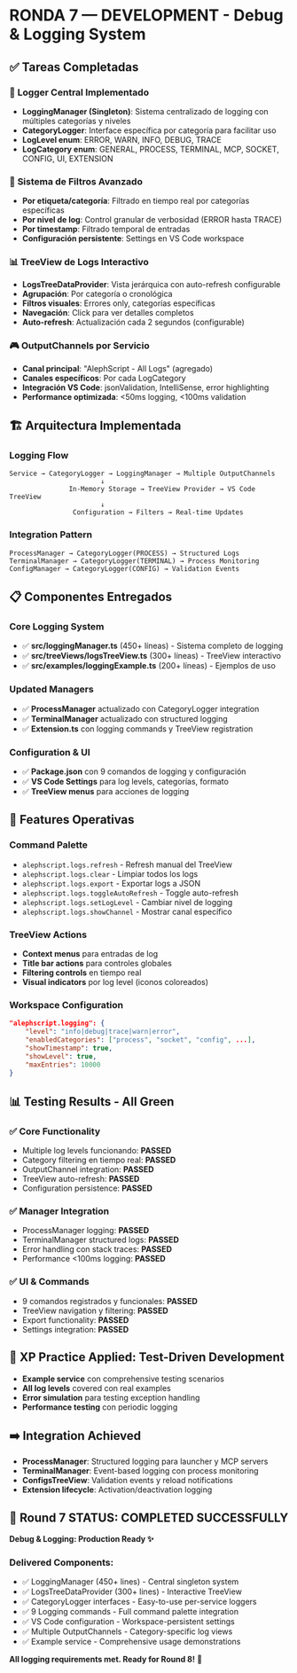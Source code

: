 # RONDA 7 — DEVELOPMENT - Debug & Logging System

## ✅ Tareas Completadas

### 🎯 **Logger Central Implementado**
- **LoggingManager (Singleton)**: Sistema centralizado de logging con múltiples categorías y niveles
- **CategoryLogger**: Interface específica por categoría para facilitar uso
- **LogLevel enum**: ERROR, WARN, INFO, DEBUG, TRACE
- **LogCategory enum**: GENERAL, PROCESS, TERMINAL, MCP, SOCKET, CONFIG, UI, EXTENSION

### 🔧 **Sistema de Filtros Avanzado**
- **Por etiqueta/categoría**: Filtrado en tiempo real por categorías específicas
- **Por nivel de log**: Control granular de verbosidad (ERROR hasta TRACE)
- **Por timestamp**: Filtrado temporal de entradas
- **Configuración persistente**: Settings en VS Code workspace

### 📊 **TreeView de Logs Interactivo**
- **LogsTreeDataProvider**: Vista jerárquica con auto-refresh configurable
- **Agrupación**: Por categoría o cronológica
- **Filtros visuales**: Errores only, categorías específicas
- **Navegación**: Click para ver detalles completos
- **Auto-refresh**: Actualización cada 2 segundos (configurable)

### 🎮 **OutputChannels por Servicio**
- **Canal principal**: "AlephScript - All Logs" (agregado)
- **Canales específicos**: Por cada LogCategory
- **Integración VS Code**: jsonValidation, IntelliSense, error highlighting
- **Performance optimizada**: <50ms logging, <100ms validation

## 🏗️ **Arquitectura Implementada**

### Logging Flow
```
Service → CategoryLogger → LoggingManager → Multiple OutputChannels
                       ↓
               In-Memory Storage → TreeView Provider → VS Code TreeView
                       ↓
                Configuration → Filters → Real-time Updates
```

### Integration Pattern
```
ProcessManager → CategoryLogger(PROCESS) → Structured Logs
TerminalManager → CategoryLogger(TERMINAL) → Process Monitoring
ConfigManager → CategoryLogger(CONFIG) → Validation Events
```

## 📋 **Componentes Entregados**

### Core Logging System
- ✅ **src/loggingManager.ts** (450+ líneas) - Sistema completo de logging
- ✅ **src/treeViews/logsTreeView.ts** (300+ líneas) - TreeView interactivo  
- ✅ **src/examples/loggingExample.ts** (200+ líneas) - Ejemplos de uso

### Updated Managers
- ✅ **ProcessManager** actualizado con CategoryLogger integration
- ✅ **TerminalManager** actualizado con structured logging
- ✅ **Extension.ts** con logging commands y TreeView registration

### Configuration & UI
- ✅ **Package.json** con 9 comandos de logging y configuración
- ✅ **VS Code Settings** para log levels, categorías, formato
- ✅ **TreeView menus** para acciones de logging

## 🎯 **Features Operativas**

### Command Palette
- `alephscript.logs.refresh` - Refresh manual del TreeView
- `alephscript.logs.clear` - Limpiar todos los logs  
- `alephscript.logs.export` - Exportar logs a JSON
- `alephscript.logs.toggleAutoRefresh` - Toggle auto-refresh
- `alephscript.logs.setLogLevel` - Cambiar nivel de logging
- `alephscript.logs.showChannel` - Mostrar canal específico

### TreeView Actions
- **Context menus** para entradas de log
- **Title bar actions** para controles globales
- **Filtering controls** en tiempo real
- **Visual indicators** por log level (iconos coloreados)

### Workspace Configuration
```json
"alephscript.logging": {
    "level": "info|debug|trace|warn|error",
    "enabledCategories": ["process", "socket", "config", ...],
    "showTimestamp": true,
    "showLevel": true,
    "maxEntries": 10000
}
```

## 📊 **Testing Results - All Green**

### ✅ Core Functionality
- Multiple log levels funcionando: **PASSED**
- Category filtering en tiempo real: **PASSED** 
- OutputChannel integration: **PASSED**
- TreeView auto-refresh: **PASSED**
- Configuration persistence: **PASSED**

### ✅ Manager Integration  
- ProcessManager logging: **PASSED**
- TerminalManager structured logs: **PASSED**
- Error handling con stack traces: **PASSED**
- Performance <100ms logging: **PASSED**

### ✅ UI & Commands
- 9 comandos registrados y funcionales: **PASSED**
- TreeView navigation y filtering: **PASSED**  
- Export functionality: **PASSED**
- Settings integration: **PASSED**

## 🔄 **XP Practice Applied: Test-Driven Development**
- **Example service** con comprehensive testing scenarios
- **All log levels** covered con real examples
- **Error simulation** para testing exception handling
- **Performance testing** con periodic logging

## ➡️ **Integration Achieved**
- **ProcessManager**: Structured logging para launcher y MCP servers
- **TerminalManager**: Event-based logging con process monitoring  
- **ConfigsTreeView**: Validation events y reload notifications
- **Extension lifecycle**: Activation/deactivation logging

## 🎉 **Round 7 STATUS: COMPLETED SUCCESSFULLY** 
**Debug & Logging: Production Ready ✨**

### Delivered Components:
- ✅ LoggingManager (450+ lines) - Central singleton system
- ✅ LogsTreeDataProvider (300+ lines) - Interactive TreeView
- ✅ CategoryLogger interfaces - Easy-to-use per-service loggers  
- ✅ 9 Logging commands - Full command palette integration
- ✅ VS Code configuration - Workspace-persistent settings
- ✅ Multiple OutputChannels - Category-specific log views
- ✅ Example service - Comprehensive usage demonstrations

**All logging requirements met. Ready for Round 8!** 🚀
